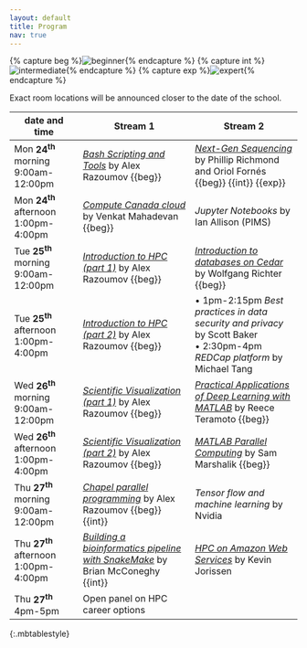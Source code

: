 ```yaml
---
layout: default
title: Program
nav: true
---
```


{% capture beg %}![beginner](images/beginner.png){% endcapture %}
{% capture int %}![intermediate](images/intermediate.png){% endcapture %}
{% capture exp %}![expert](images/expert.png){% endcapture %}

Exact room locations will be announced closer to the date of the school.

| date and time | Stream 1 | Stream 2 |
| ------------- | --------------- | ----------------- |
| Mon **24<sup>th</sup>** morning 9:00am-12:00pm | [*Bash Scripting and Tools*](bash) by Alex Razoumov {{beg}} | [*Next-Gen Sequencing*](ngs) by Phillip Richmond and Oriol Fornés {{beg}} {{int}} {{exp}} |
| Mon **24<sup>th</sup>** afternoon 1:00pm-4:00pm | [*Compute Canada cloud*](ccCloud) by Venkat Mahadevan {{beg}} | *Jupyter Notebooks* by Ian Allison (PIMS) |
| Tue **25<sup>th</sup>** morning 9:00am-12:00pm | [*Introduction to HPC (part 1)*](introHPC) by Alex Razoumov {{beg}} | [*Introduction to databases on Cedar*](databases) by Wolfgang Richter {{beg}} |
| Tue **25<sup>th</sup>** afternoon 1:00pm-4:00pm | [*Introduction to HPC (part 2)*](introHPC) by Alex Razoumov {{beg}} | • 1pm-2:15pm *Best practices in data security and privacy* by Scott Baker <br> • 2:30pm-4pm *REDCap platform* by Michael Tang |
| Wed **26<sup>th</sup>** morning 9:00am-12:00pm | [*Scientific Visualization (part 1)*](visualization) by Alex Razoumov {{beg}} | [*Practical Applications of Deep Learning with MATLAB*](deepLearningMatlab) by Reece Teramoto {{beg}}  |
| Wed **26<sup>th</sup>** afternoon 1:00pm-4:00pm | [*Scientific Visualization (part 2)*](visualization) by Alex Razoumov {{beg}} | [*MATLAB Parallel Computing*](parallelMatlab) by Sam Marshalik {{beg}} |
| Thu **27<sup>th</sup>** morning 9:00am-12:00pm | [*Chapel parallel programming*](chapel) by Alex Razoumov {{beg}}{{int}} | *Tensor flow and machine learning* by Nvidia |
| Thu **27<sup>th</sup>** afternoon 1:00pm-4:00pm | [*Building a bioinformatics pipeline with SnakeMake*](snakemake) by Brian McConeghy {{int}} | [*HPC on Amazon Web Services*](amazon) by Kevin Jorissen |
| Thu **27<sup>th</sup>** 4pm-5pm | Open panel on HPC career options | |
{:.mbtablestyle}

&nbsp;




<!-- once reach the cap, garth will send me the connection details + platform selection -->
<!-- Thursday 4pm 'HPC career panel': Charlotte Fisher will be one of the presenters -->
<!-- venkat last year's -->
<!-- rooms should know by the end of Thu - wait until Fri -->
<!-- Bill Tubbs -- might have a cancellation from Nvidia, ask him about his availability -->




<!-- Notes: -->
<!-- - Roman will do: IP ranges for Eduroam / guest WiFi networks to whitelist them on Cedar (pass these to Lixin) -->
<!-- - rooms: we are waiting until June-05 to finalize, either Nest or Pharmaceutical Sciences building -->
<!-- - WG advertising: email going out on Monday May-27 -->
<!-- - UBC advertising: already posted in the internal slack channel, ARC webpage, digital signage, currently -->
<!--   printing out Jana's poster, will email ECOSCOPE -->
<!-- - as of May-22, we have 42/190 registrants -->
<!-- - wifi access for UBC visitors: Garth will check and get back to me -->
<!-- - May-22 recording and broadcasting: Garth is meeting with A/V folks today to finalize streaming tech, -->
<!--   definitely coming to Vancouver -->
<!-- - already have 120 CCDB guest accounts; will request 10 base CPU-only nodes on Cedar/Graham -->
<!-- - May-22 course helpers: this year no interns, Kamil will start looking into this today -->
<!-- - *Tensor flow and machine learning* by Nvidia: confirmed -->
<!-- - *Jupyter Notebooks* with Ian Allison (PIMS): initial response is very positive, 50-75% confirmed -->
<!-- - *Elastic cloud and DELL/EMC object storage platform* by Dell (1/2-day hands-on): still working with DELL -->
<!-- - *Building a bioinformatics pipeline with SnakeMake* (3 hours) from Jamie's colleague (Brian?) - let's -->
<!--   assume we can fit it (either cancellation or Stream 3) and ask the instructor for syllabus -->
<!-- - May-22 *CUDA* by Nvidia: still waiting for confirmation -->
<!-- - next meeting Tue June-04 noon at UBC in person -->
<!-- - Bill Tubbs from UBC would like to teach pandas + scipy for big data processing -->

<!-- Other: -->
<!-- - *Web scraping with Python APIs* by Eugene or Skyler (?): they cancelled -->
<!-- - a session from ECOSCOPE (in contact), perhaps - *Microbiome data manipulation and visualization in R* by Kim Dill-McFarland -->
<!-- - *Speeding up Python code with C/C++* by Dmitri Rozmanov -->
<!-- - *HPC and deep learning labs in Microsoft Azure Cloud* -->
<!-- - *Parallelization in Python 3 and large datasets* by Phil Austin -->
<!-- - Julia course? -->
<!-- - open panel on post-PhD career options -->
